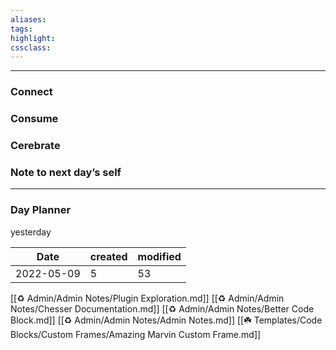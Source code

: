 ```yaml
---
aliases:  
tags:
highlight:  
cssclass:
---
```

---

### Connect 
### Consume
### Cerebrate
### Note to next day’s self
--- 
### Day Planner



yesterday

| Date |created | modified|
|-------|----------|----------|
|2022-05-09|5|53|



[[♻️ Admin/Admin Notes/Plugin Exploration.md]]
[[♻️ Admin/Admin Notes/Chesser Documentation.md]]
[[♻️ Admin/Admin Notes/Better Code Block.md]]
[[♻️ Admin/Admin Notes/Admin Notes.md]]
[[☘️ Templates/Code Blocks/Custom Frames/Amazing Marvin Custom Frame.md]]
